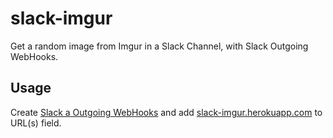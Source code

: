 # slack-imgur

Get a random image from Imgur in a Slack Channel, with Slack Outgoing WebHooks.

## Usage

Create [Slack a Outgoing WebHooks][webhook] and add [slack-imgur.herokuapp.com][slack-imgur] to URL(s) field.

[webhook]: https://getscreenshots.slack.com/services/new/outgoing-webhook
[slack-imgur]: http://slack-imgur.herokuapp.com
